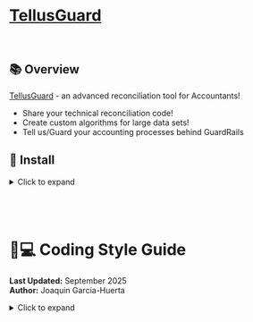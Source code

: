 # [TellusGuard](https://tellusguard.com/)

<br>

## 📚 Overview

[TellusGuard](https://tellusguard.com/) - an advanced reconciliation tool for Accountants! <br />

- Share your technical reconciliation code!<br />
- Create custom algorithms for large data sets! <br />
- Tell us/Guard your accounting processes behind GuardRails<br />

## 💾 Install

<details>
  <summary>Click to expand</summary>

### Frontend

![ReactJS](https://img.shields.io/badge/react-%2320232a.svg?logo=react&style=flat&logoColor=%2361DAFB)
![JavaScript](https://img.shields.io/badge/javascript-%23323330.svg?logo=javascript&style=flat&logoColor=%23F7DF1E)
![Redux](https://img.shields.io/badge/redux-%23593d88.svg?logo=redux&style=flat&logoColor=white)

### Backend

[![Python](https://img.shields.io/badge/-Python-F9DC3E.svg?logo=python&style=flat)](https://www.python.org/)
[![Django](https://img.shields.io/badge/-Django-092E20.svg?logo=django&style=flat)](https://www.djangoproject.com/)
![Postgres](https://img.shields.io/badge/postgres-%23316192.svg?logo=postgresql&style=flat&logoColor=white)

### Authentication

![JSON Web Tokens](https://img.shields.io/badge/JSON%20Web%20Tokens-000?logo=jsonwebtokens&logoColor=fff&style=flat)

### Host

![Render](https://img.shields.io/badge/render-%4351e8.svg?logo=sqlite&style=flat&logoColor=white)

## ⚒️ Getting Started

0. python version for this project:
   python 3.10.6

1. Clone the repo:

```
https://github.com/quin650/TellusGuard.git
```

2. Create python Virtual Environment and activate:

```
cd backend
python -m venv .venv
source .venv/bin/activate
```

3. Install backend packages:

```
pip install -r requirements.txt
```

4. Install frontend packages:

```
cd frontend
npm install
```

5. Create .env

```
cd ..
touch .env
```

6. and add:

```
SECRET_KEY=<<Password of your choosing>>
DATABASE_URL=sqlite:///dev.db
```

7. create database

```
open terminal & run commands:
   % psql postgres
   postgres=# CREATE DATABASE tellused OWNER postgres;

set password (required in django settings setup)
   postgres=#\password
   postgres=# enter password
   postgres=# enter password again

to quit, run:
   postgres=#\q
```

7. migrate seed files:

```
cd backend
python manage.py migrate
```

8. Run the frontend server

```
npm start
npm run build
npm run dev
```

9. Run the backend server

```
python manage.py runserver
```

10. Navigate to local site in browser

```
http://localhost:8000/
```

## </details>

## <br>

# 📝💻 Coding Style Guide

**Last Updated:** September 2025  
**Author:** Joaquin Garcia-Huerta

<details>
  <summary>Click to expand</summary>
  
## Summary of Key Naming Conventions

| Type             | Convention       | Example                           |
| ---------------- | ---------------- | --------------------------------- |
| Variables        | `camelCase`      | `userName`, `totalCount`          |
| Redux Variables  | `camelCase`\_rdx | `userName_rdx`, `totalCount_rdx`  |
| Constants        | `UPPER_CASE`     | `API_URL`, `MAX_LENGTH`           |
| Functions        | `camelCase`      | `fetchData()`, `handleSubmit()`   |
| Booleans         | `is/has` prefix  | `isValid`, `hasPermission`        |
| Classes          | `PascalCase`     | `UserProfile`, `ShoppingCart`     |
| React Components | `PascalCase`     | `<NavBar />`, `<Footer />`        |
| Props            | `camelCase`      | `<UserProfile userName="John" />` |
| Event Handlers   | `handleEvent`    | `handleClick()`, `handleSubmit()` |
| CSS Classes      | `kebab-case`     | `.nav-bar`, `.button-primary`     |

### Additional Naming Guidelines:

- Variables, functions, Components: `camelCase`
- Classes & components: `PascalCase`
- Constants: `UPPER_CASE`
- Private variables: `_underscorePrefix`
- Interfaces & Types: `PascalCase`
- Enums: `PascalCase`
- Folder Names: `camelCase`
  - Number the folders wherever possible
  - When folders have a theme, use: `_underscorePrefix` followed by `camelCase` i.e. django_UserAccounts

### Examples:

<details>
  <summary>Click to expand</summary>

- Generally: `_underscorePrefix` followed by `camelCase`
- Numbered if helpful

| Type      | Convention | Example                          |
| --------- | ---------- | -------------------------------- |
| Folder    | xyz        | 30_modal_resetThisTest           |
| File      | xyz        | modal_resetThisTest              |
| Component | xyz        | Modal_resetThisTest              |
| Reducer   | xyz        | modal_resetThisTest              |
| Action    | xyz        | modal_action_resetThisTest_close |
| Ref       | xyz        | modal_ref_resetThisTest          |

</details>

## ⚛️ React.js Coding Guide

<details>
  <summary>Click to expand</summary>

## **1. General JavaScript & TypeScript Rules**

### **1.1 Use `const` and `letf`, Never `var`**

```tsx
const name = "Joaquin"; // ✅ Good
let age = 37; // ✅ Good
var city = "San Jose"; // ❌ Bad
```

### **1.2 Use Arrow Functions for Anonymous Functions**

```tsx
const add = (a: number, b: number): number => a + b;
```

### **1.3 Always Use Template Literals Instead of String Concatenation**

```tsx
const greeting = `Hello, ${name}!`; // ✅ Good
const greeting2 = "Hello, " + name + "!"; // ❌ Bad
```

### **1.4 Use Destructuring for Objects and Arrays**

```tsx
const user = { name: "Joaquin", age: 37 };
const { name, age } = user; // ✅ Good
```

### **1.5 Use Optional Chaining and Nullish Coalescing**

```tsx
const userAge = user?.age ?? "Unknown"; // ✅ Prevents undefined errors
```

### **1.6 Avoid Using `any` Type**

```tsx
const fetchData = async (): Promise<any> => {
	// ❌ Avoid `any`
	return fetch("https://api.example.com/data").then((res) => res.json());
};
```

---

## **2. React & JSX Best Practices**

### **2.1 Functional Components Only (No Class Components)**

```tsx
const Button = ({ text }: { text: string }) => <button>{text}</button>;
```

### **2.2 Use PascalCase for Components and camelCase for Props**

```tsx
const UserProfile = ({ userName }: { userName: string }) => <h1>{userName}</h1>;
```

### **2.3 Self-Closing Tags When Possible**

```tsx
return <img src="profile.jpg" alt="Profile" />; // ✅ Good
```

### **2.4 Keep Components Small and Reusable**

```tsx
const Avatar = ({ url }: { url: string }) => <img src={url} alt="User Avatar" />;
const UserProfile = ({ user }: { user: { name: string; avatar: string } }) => (
	<div>
		<h1>{user.name}</h1>
		<Avatar url={user.avatar} />
	</div>
);
```

### **2.5 Use Fragments Instead of Extra `div` Elements**

```tsx
return (
	<>
		<h1>Title</h1>
		<p>Content here...</p>
	</>
);
```

---

## **3. Hooks & State Management**

### **3.1 Use `useState` with Initial Type**

```tsx
const [count, setCount] = useState<number>(0);
```

### **3.2 Use `useEffect` with a Dependency Array**

```tsx
useEffect(() => {
	console.log("Component Mounted");
}, []); // ✅ Runs only on mount
```

### **3.3 Use Custom Hooks for Reusability**

```tsx
const useWindowWidth = () => {
	const [width, setWidth] = useState(window.innerWidth);
	useEffect(() => {
		const handleResize = () => setWidth(window.innerWidth);
		window.addEventListener("resize", handleResize);
		return () => window.removeEventListener("resize", handleResize);
	}, []);
	return width;
};
```

### **3.4 Use `useCallback` for Performance Optimization**

```tsx
const handleClick = useCallback(() => console.log("Clicked!"), []);
```

---

## **4. Props & State Handling**

### **4.1 Define Props with TypeScript**

```tsx
type ButtonProps = {
	text: string;
	onClick: () => void;
};

const Button: React.FC<ButtonProps> = ({ text, onClick }) => <button onClick={onClick}>{text}</button>;
```

### **4.2 Use Default Props Instead of Undefined Values**

```tsx
const WelcomeMessage = ({ message = "Hello, User!" }: { message?: string }) => <p>{message}</p>;
```

---

## </details>

### **Final Notes**

- 🚀 Follow **DRY** (Don’t Repeat Yourself).
- ✅ Use TypeScript for type safety.
- 🔍 Write **clean, readable, and maintainable** code.
- ⚡ Optimize performance using **React.memo, useMemo, and useCallback**.
- 🔒 Use **strict types** instead of `any`.

---

</details>
